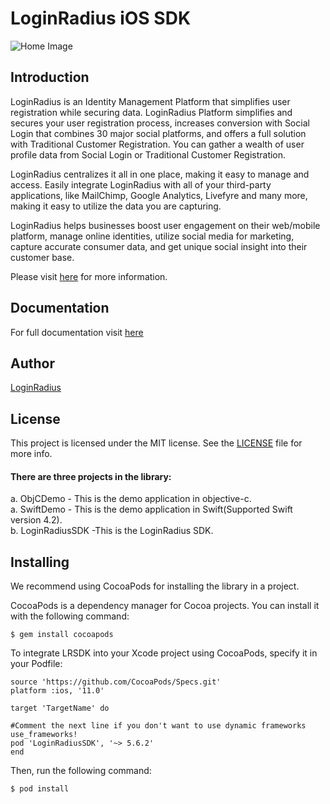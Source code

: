 # LoginRadius iOS SDK
![Home Image](http://docs.lrcontent.com/resources/github/banner-1544x500.png)

## Introduction ##
LoginRadius is an Identity Management Platform that simplifies user registration while securing data. LoginRadius Platform simplifies and secures your user registration process, increases conversion with Social Login that combines 30 major social platforms, and offers a full solution with Traditional Customer Registration. You can gather a wealth of user profile data from Social Login or Traditional Customer Registration.

LoginRadius centralizes it all in one place, making it easy to manage and access. Easily integrate LoginRadius with all of your third-party applications, like MailChimp, Google Analytics, Livefyre and many more, making it easy to utilize the data you are capturing.

LoginRadius helps businesses boost user engagement on their web/mobile platform, manage online identities, utilize social media for marketing, capture accurate consumer data, and get unique social insight into their customer base.

Please visit [here](http://www.loginradius.com/) for more information.

## Documentation
For full documentation visit [here](https://docs.loginradius.com/api/v2/mobile-libraries/ios-library)

## Author

[LoginRadius](https://www.loginradius.com/)

## License

This project is licensed under the MIT license. See the [LICENSE](LICENSE) file for more info.


#### There are three projects in the library:
a. ObjCDemo - This is the demo application in objective-c.<br>
a. SwiftDemo - This is the demo application in Swift(Supported Swift version 4.2).<br>
b. LoginRadiusSDK -This is the LoginRadius SDK.


## Installing

We recommend using CocoaPods for installing the library in a project.

CocoaPods is a dependency manager for Cocoa projects. You can install it with the following command:

```
$ gem install cocoapods
```

To integrate LRSDK into your Xcode project using CocoaPods, specify it in your Podfile:

```
source 'https://github.com/CocoaPods/Specs.git'
platform :ios, '11.0'

target 'TargetName' do

#Comment the next line if you don't want to use dynamic frameworks
use_frameworks!
pod 'LoginRadiusSDK', '~> 5.6.2'
end

```

Then, run the following command:

```
$ pod install

```
